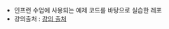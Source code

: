 - 인프런 수업에 사용되는 예제 코드를 바탕으로 실습한 레포
- 강의출처 : <a href="https://www.google.com/" target="_blank">강의 출처<a>
